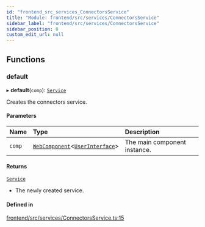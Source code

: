 ```yaml
---
id: "frontend_src_services_ConnectorsService"
title: "Module: frontend/src/services/ConnectorsService"
sidebar_label: "frontend/src/services/ConnectorsService"
sidebar_position: 0
custom_edit_url: null
---
```


## Functions

### default

▸ **default**(`comp`): [`Service`](../classes/common_web_services_Service.Service.md)

Creates the connectors service.

#### Parameters

| Name | Type | Description |
| :------ | :------ | :------ |
| `comp` | [`WebComponent`](../classes/common_web_component_WebComponent.WebComponent.md)<[`UserInterface`](../classes/common_web_ui_UserInterface.UserInterface.md)\> | The main component instance. |

#### Returns

[`Service`](../classes/common_web_services_Service.Service.md)

- The newly created service.

#### Defined in

[frontend/src/services/ConnectorsService.ts:15](https://github.com/Soroush9978/rds-ng/blob/3365237/src/frontend/src/services/ConnectorsService.ts#L15)
